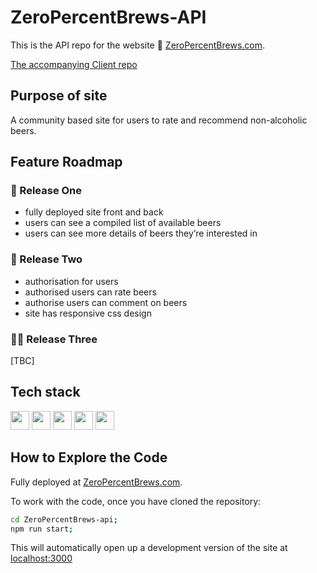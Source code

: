 # ZeroPercentBrews-API

This is the API repo for the website 🔗 [ZeroPercentBrews.com](https://www.zeropercentbrews.com).

[The accompanying Client repo](https://github.com/alastair10/ZeroPercentBrews-client)

## Purpose of site

A community based site for users to rate and recommend non-alcoholic beers.

## Feature Roadmap

### 🚀 Release One

- fully deployed site front and back
- users can see a compiled list of available beers
- users can see more details of beers they’re interested in

### 🚀 Release Two

- authorisation for users
- authorised users can rate beers
- authorise users can comment on beers
- site has responsive css design

### 🧑‍💻 Release Three

[TBC]

## Tech stack

<img height="30" src="https://img.shields.io/badge/-NodeJS-339933?logo=Node.js&logoColor=white" /> <img height="30" src="https://img.shields.io/badge/-Express-000000?logo=Express&logoColor=white" /> <img height="30" src="https://img.shields.io/badge/-MongoDB-47A248?logo=MongoDB&logoColor=white" /> <img height="30" src="https://img.shields.io/badge/-Postman-FF6C37?logo=Postman&logoColor=white" /> <img height="30" src="https://img.shields.io/badge/-Jest-C21325?logo=Jest&logoColor=white" />

## How to Explore the Code

Fully deployed at [ZeroPercentBrews.com]('https://www.zeropercentbrews.com/).

To work with the code, once you have cloned the repository:

```bash
cd ZeroPercentBrews-api;
npm run start;
```

This will automatically open up a development version of the site at [localhost:3000]('http://localhost:3000')
